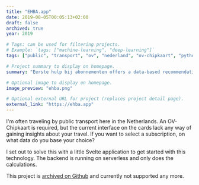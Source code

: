 ```yaml
---
title: "EHBA.app"
date: 2019-08-05T00:05:13+02:00
draft: false
archived: true 
year: 2019

# Tags: can be used for filtering projects.
# Example: `tags: ["machine-learning", "deep-learning"]`
tags: ["public", "transport", "ov", "nederland", "ov-chipkaart", "python", "chalice", "svelte", "aws"]

# Project summary to display on homepage.
summary: "Eerste hulp bij abonnementen offers a data-based recommendations train travel subscriptions."

# Optional image to display on homepage.
image_preview: "ehba.png"

# Optional external URL for project (replaces project detail page).
external_link: "https://ehba.app"
---
```


I'm often traveling by public transport here in the Netherlands. An OV-Chipkaart is required, but the current interface on the cards lack any way of gaining insights about your travel. If you want to select a subscription, on what data do you base your choice? 

I set out to solve this with a little Svelte application to get started with this technology. The backend is running on serverless and only does the calculations.

This project is [archived on Github](https://github.com/jplattel/ehba) and currently not supported any more.